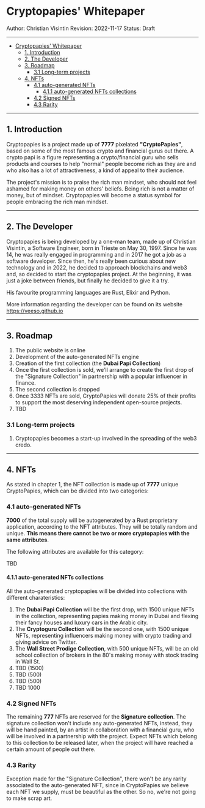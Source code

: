 # Cryptopapies' Whitepaper

Author: Christian Visintin
Revision: 2022-11-17
Status: Draft

---

- [Cryptopapies' Whitepaper](#cryptopapies-whitepaper)
  - [1. Introduction](#1-introduction)
  - [2. The Developer](#2-the-developer)
  - [3. Roadmap](#3-roadmap)
    - [3.1 Long-term projects](#31-long-term-projects)
  - [4. NFTs](#4-nfts)
    - [4.1 auto-generated NFTs](#41-auto-generated-nfts)
      - [4.1.1 auto-generated NFTs collections](#411-auto-generated-nfts-collections)
    - [4.2 Signed NFTs](#42-signed-nfts)
    - [4.3 Rarity](#43-rarity)

---

## 1. Introduction

Cryptopapies is a project made up of **7777** pixelated **"CryptoPapies"**, based on some of the most famous crypto and financial gurus out there.
A crypto papi is a figure representing a crypto/financial guru who sells products and courses to help "normal" people become rich as they are and who also has a lot of attractiveness, a kind of appeal to their audience.

The project's mission is to praise the rich man mindset, who should not feel ashamed for making money on others' beliefs. Being rich is not a matter of money, but of mindset. Cryptopapies will become a status symbol for people embracing the rich man mindset.

---

## 2. The Developer

Cryptopapies is being developed by a one-man team, made up of Christian Visintin, a Software Engineer, born in Trieste on May 30, 1997.
Since he was 14, he was really engaged in programming and in 2017 he got a job as a software developer.
Since then, he's really been curious about new technology and in 2022, he decided to approach blockchains and web3 and, so decided to start the cryptopapies project. At the beginning, it was just a joke between friends, but finally he decided to give it a try.

His favourite programming languages are Rust, Elixir and Python.

More information regarding the developer can be found on its website <https://veeso.github.io>

---

## 3. Roadmap

1. The public website is online
2. Development of the auto-generated NFTs engine
3. Creation of the first collection (the **Dubai Papi Collection**)
4. Once the first collection is sold, we'll arrange to create the first drop of the "Signature Collection" in partnership with a popular influencer in finance.
5. The second collection is dropped
6. Once 3333 NFTs are sold, CryptoPapies will donate 25% of their profits to support the most deserving independent open-source projects.
7. TBD

### 3.1 Long-term projects

1. Cryptopapies becomes a start-up involved in the spreading of the web3 credo.

---

## 4. NFTs

As stated in chapter 1, the NFT collection is made up of **7777** unique CryptoPapies, which can be divided into two categories:

### 4.1 auto-generated NFTs

**7000** of the total supply will be autogenerated by a Rust proprietary application, according to the NFT attributes. They will be totally random and unique. **This means there cannot be two or more cryptopapies with the same attributes**.

The following attributes are available for this category:

TBD

#### 4.1.1 auto-generated NFTs collections

All the auto-generated cryptopapies will be divided into collections with different charateristics:

1. The **Dubai Papi Collection** will be the first drop, with 1500 unique NFTs in the collection, representing papies making money in Dubai and flexing their fancy houses and luxury cars in the Arabic city.
2. The **Cryptoguru Collection** will be the second one, with 1500 unique NFTs, representing influencers making money with crypto trading and giving advice on Twitter.
3. The **Wall Street Prodige Collection**, with 500 unique NFTs, will be an old school collection of brokers in the 80's making money with stock trading in Wall St.
4. TBD (1500)
5. TBD (500)
6. TBD (500)
7. TBD 1000

### 4.2 Signed NFTs

The remaining **777** NFTs are reserved for the **Signature collection**. The signature collection won't include any auto-generated NFTs, instead, they will be hand painted, by an artist in collaboration with a financial guru, who will be involved in a partnership with the project.
Expect NFTs which belong to this collection to be released later, when the project will have reached a certain amount of people out there.

### 4.3 Rarity

Exception made for the "Signature Collection", there won't be any rarity associated to the auto-generated NFT, since in CryptoPapies we believe each NFT we supply, must be beautiful as the other. So no, we're not going to make scrap art.
